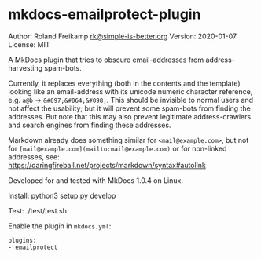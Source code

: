 mkdocs-emailprotect-plugin
===========================

Author:    Roland Freikamp <rk@simple-is-better.org>
Version:   2020-01-07
License:   MIT

A MkDocs plugin that tries to obscure email-addresses from address-harvesting
spam-bots.

Currently, it replaces everything (both in the contents and the template)
looking like an email-address with its unicode numeric character reference,
e.g. `a@b` -> `&#097;&#064;&#098;`.
This should be invisible to normal users and not affect the usability;
but it will prevent some spam-bots from finding the addresses. But note
that this may also prevent legitimate address-crawlers and search engines
from finding these addresses.

Markdown already does something similar for `<mail@example.com>`, but not
for `[mail@example.com](mailto:mail@example.com)` or for non-linked
addresses, see:
https://daringfireball.net/projects/markdown/syntax#autolink

Developed for and tested with MkDocs 1.0.4 on Linux.

Install:
    python3 setup.py develop

Test:
    ./test/test.sh

Enable the plugin in `mkdocs.yml`:

    plugins:
	- emailprotect

